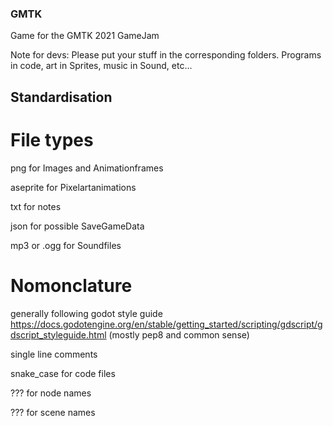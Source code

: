 ### GMTK
Game for the GMTK 2021 GameJam

Note for devs:
Please put your stuff in the corresponding folders. Programs in code, art in Sprites, music in Sound, etc...

## Standardisation

# File types
png for Images and Animationframes

aseprite for Pixelartanimations

txt for notes

json for possible SaveGameData

mp3 or .ogg for Soundfiles

# Nomonclature
generally following godot style guide https://docs.godotengine.org/en/stable/getting_started/scripting/gdscript/gdscript_styleguide.html
(mostly pep8 and common sense)

single line comments

snake_case for code files

??? for node names

??? for scene names
